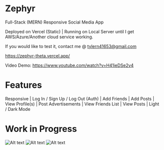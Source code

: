 # Zephyr
Full-Stack (MERN) Responsive Social Media App

Deployed on Vercel (Static) | Running on Local Server until I get AWS/Azure/Another cloud service working.

If you would like to test it, contact me @ tylern41653@gmail.com

https://zephyr-theta.vercel.app/

Video Demo: https://www.youtube.com/watch?v=H41ieDSe2v4

# Features

Responsive | Log In / Sign Up / Log Out (Auth) | Add Friends | Add Posts | View Profile(s) | Post Advertisements | View Friends List | View Posts | Light / Dark Mode 


# Work in Progress
![Alt text](https://cdn.discordapp.com/attachments/1010766384646602856/1113713079671345162/image.png)
![Alt text](https://cdn.discordapp.com/attachments/1010766384646602856/1113713043927486554/image.png)
![Alt text](https://cdn.discordapp.com/attachments/1010766384646602856/1113713141327609876/image.png)
